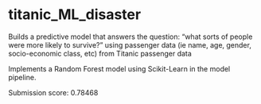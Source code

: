 # titanic_ML_disaster
Builds a predictive model that answers the question: “what sorts of people were more likely to survive?” using passenger data (ie name, age, gender, socio-economic class, etc) from Titanic passenger data

Implements a Random Forest model using Scikit-Learn in the model pipeline. 

Submission score: 0.78468
